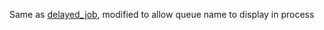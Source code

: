 Same as [delayed_job](https://github.com/collectiveidea/delayed_job), modified to allow queue name to display in process 
